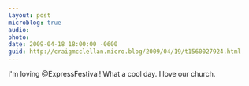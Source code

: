 ```yaml
---
layout: post
microblog: true
audio: 
photo: 
date: 2009-04-18 18:00:00 -0600
guid: http://craigmcclellan.micro.blog/2009/04/19/t1560027924.html
---
```

I'm loving @ExpressFestival! What a cool day. I love our church.
